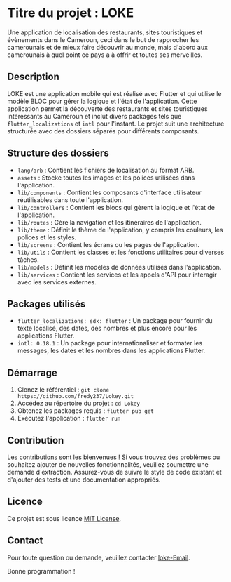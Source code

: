 # Titre du projet : LOKE

Une application de localisation des restaurants, sites touristiques et évènements dans le Cameroun, ceci dans le but de rapprocher les camerounais et de mieux faire découvrir au monde, mais d'abord aux camerounais à quel point ce pays a à offrir et toutes ses merveilles.

## Description

LOKE est une application mobile qui est réalisé avec Flutter et qui utilise le modèle BLOC pour gérer la logique et l'état de l'application. Cette application permet la découverte des restaurants et sites touristiques intéressants au Cameroun et inclut divers packages tels que `flutter_localizations` et `intl` pour l'instant. Le projet suit une architecture structurée avec des dossiers séparés pour différents composants.

## Structure des dossiers

- `lang/arb` : Contient les fichiers de localisation au format ARB.
- `assets` : Stocke toutes les images et les polices utilisées dans l'application.
- `lib/components` : Contient les composants d'interface utilisateur réutilisables dans toute l'application.
- `lib/controllers` : Contient les blocs qui gèrent la logique et l'état de l'application.
- `lib/routes` : Gère la navigation et les itinéraires de l'application.
- `lib/theme` : Définit le thème de l'application, y compris les couleurs, les polices et les styles.
- `lib/screens` : Contient les écrans ou les pages de l'application.
- `lib/utils` : Contient les classes et les fonctions utilitaires pour diverses tâches.
- `lib/models` : Définit les modèles de données utilisés dans l'application.
- `lib/services` : Contient les services et les appels d'API pour interagir avec les services externes.

## Packages utilisés

- `flutter_localizations: sdk: flutter` : Un package pour fournir du texte localisé, des dates, des nombres et plus encore pour les applications Flutter.
- `intl: 0.18.1` : Un package pour internationaliser et formater les messages, les dates et les nombres dans les applications Flutter.

## Démarrage

1. Clonez le référentiel : `git clone https://github.com/fredy237/Lokey.git`
2. Accédez au répertoire du projet : `cd Lokey`
3. Obtenez les packages requis : `flutter pub get`
4. Exécutez l'application : `flutter run`

## Contribution

Les contributions sont les bienvenues ! Si vous trouvez des problèmes ou souhaitez ajouter de nouvelles fonctionnalités, veuillez soumettre une demande d'extraction. Assurez-vous de suivre le style de code existant et d'ajouter des tests et une documentation appropriés.

## Licence

Ce projet est sous licence [MIT License](LICENSE).

## Contact

Pour toute question ou demande, veuillez contacter [loke-Email](mailto:takamchristian2@gmail.com).

Bonne programmation !
